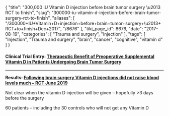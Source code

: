 {
    "title": "300,000 IU Vitamin D injection before brain tumor surgery \u2013 RCT to finish",
    "slug": "300000-iu-vitamin-d-injection-before-brain-tumor-surgery-rct-to-finish",
    "aliases": [
        "/300000+IU+Vitamin+D+injection+before+brain+tumor+surgery+\u2013+RCT+to+finish+Dec+2017",
        "/8676"
    ],
    "tiki_page_id": 8676,
    "date": "2017-08-19",
    "categories": [
        "Trauma and surgery",
        "Injection"
    ],
    "tags": [
        "Injection",
        "Trauma and surgery",
        "brain",
        "cancer",
        "cognitive",
        "vitamin d"
    ]
}


#### Clinical Trial Entry: [Therapeutic Benefit of Preoperative Supplemental Vitamin D in Patients Undergoing Brain Tumor Surgery](https://clinicaltrials.gov/ct2/show/NCT03248544?term=NCT03248544&rank=1)

---

 **Results: [Following brain surgery Vitamin D injections did not raise blood levels much – RCT June 2019](/posts/following-brain-surgery-vitamin-d-injections-did-not-raise-blood-levels-much-rct)** 

Not clear when the vitamin D injection will be given – hopefully >3 days before the surgery

60 patients – including the 30 controls who will not get any Vitamin D